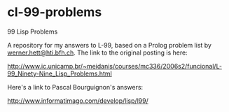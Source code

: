 # cl-99-problems
99 Lisp Problems

A repository for my answers to L-99, based on a Prolog problem list by werner.hett@hti.bfh.ch. The link to the original posting is here:

http://www.ic.unicamp.br/~meidanis/courses/mc336/2006s2/funcional/L-99_Ninety-Nine_Lisp_Problems.html

Here's a link to Pascal Bourguignon's answers:

http://www.informatimago.com/develop/lisp/l99/
